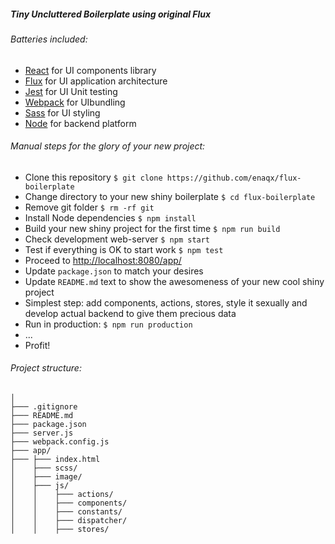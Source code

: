 ##### Tiny Uncluttered Boilerplate using original Flux

###### Batteries included:
* [React](http://facebook.github.io/react/) for UI components library
* [Flux](http://facebook.github.io/flux/) for UI application architecture
* [Jest](http://facebook.github.io/jest/) for UI Unit testing
* [Webpack](http://webpack.github.io/) for UIbundling
* [Sass](http://sass-lang.com/) for UI styling
* [Node](https://nodejs.org/) for backend platform

###### Manual steps for the glory of your new project:
* Clone this repository `$ git clone https://github.com/enaqx/flux-boilerplate`
* Change directory to your new shiny boilerplate `$ cd flux-boilerplate`
* Remove git folder `$ rm -rf git`
* Install Node dependencies `$ npm install`
* Build your new shiny project for the first time `$ npm run build`
* Check development web-server `$ npm start`
* Test if everything is OK to start work `$ npm test`
* Proceed to [http://localhost:8080/app/](http://localhost:8080/app/)
* Update `package.json` to match your desires
* Update `README.md` text to show the awesomeness of your new cool shiny project
* Simplest step: add components, actions, stores, style it sexually and develop actual backend to give them precious data
* Run in production: `$ npm run production`
* ...
* Profit!


###### Project structure:
 ```
 │
 ├─── .gitignore
 ├─── README.md
 ├─── package.json
 ├─── server.js
 ├─── webpack.config.js
 ├─── app/
 ├─── ├─── index.html
 │    ├─── scss/
 │    ├─── image/
 │    ├─── js/
 │    │    ├─── actions/
 │    │    ├─── components/
 │    │    ├─── constants/
 │    │    ├─── dispatcher/
 │    │    ├─── stores/

 ```
